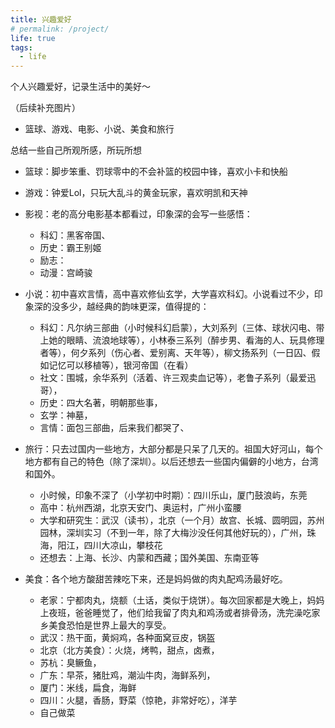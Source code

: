```yaml
---
title: 兴趣爱好
# permalink: /project/
life: true
tags:
  - life
---
```


<script>
    (function(){
        if('079511'){
            if (prompt('付费内容，请输入密码') !== '079511'){
                alert('密码错误');
                window.close();
            }
        }
    })();  
</script>

个人兴趣爱好，记录生活中的美好～

（后续补充图片）

-   篮球、游戏、电影、小说、美食和旅行

总结一些自己所观所感，所玩所想

- 篮球：脚步笨重、罚球零中的不会补篮的校园中锋，喜欢小卡和快船
- 游戏：钟爱Lol，只玩大乱斗的黄金玩家，喜欢明凯和天神
- 影视：老的高分电影基本都看过，印象深的会写一些感悟：
    -   科幻：黑客帝国、
    -   历史：霸王别姬
    -   励志：
    -   动漫：宫崎骏
- 小说：初中喜欢言情，高中喜欢修仙玄学，大学喜欢科幻。小说看过不少，印象深的没多少，越经典的韵味更深，值得提的：
    -   科幻：凡尔纳三部曲（小时候科幻启蒙），大刘系列（三体、球状闪电、带上她的眼睛、流浪地球等），小林泰三系列（醉步男、看海的人、玩具修理者等），何夕系列（伤心者、爱别离、天年等），柳文扬系列（一日囚、假如记忆可以移植等），银河帝国（在看）
    -   社文：围城，余华系列（活着、许三观卖血记等），老鲁子系列（最爱迅哥），
    -   历史：四大名著，明朝那些事，
    -   玄学：神墓，
    -   言情：面包三部曲，后来我们都哭了、

- 旅行：只去过国内一些地方，大部分都是只呆了几天的。祖国大好河山，每个地方都有自己的特色（除了深圳）。以后还想去一些国内偏僻的小地方，台湾和国外。
    -   小时候，印象不深了（小学初中时期）：四川乐山，厦门鼓浪屿，东莞
    -   高中：杭州西湖，北京天安门、奥运村，广州小蛮腰
    -   大学和研究生：武汉（读书），北京（一个月）故宫、长城、圆明园，苏州园林，深圳实习（不到一年，除了大梅沙没任何其他好玩的），广州，珠海，阳江，四川大凉山，攀枝花
    -   还想去：上海、长沙、内蒙和西藏；国外美国、东南亚等

-  美食：各个地方酸甜苦辣吃下来，还是妈妈做的肉丸配鸡汤最好吃。
    -   老家：宁都肉丸，烧额（土话，类似于烧饼）。每次回家都是大晚上，妈妈上夜班，爸爸睡觉了，他们给我留了肉丸和鸡汤或者排骨汤，洗完澡吃家乡美食恐怕是世界上最大的享受。
    -   武汉：热干面，黄焖鸡，各种面窝豆皮，锅盔
    -   北京（北方美食）：火烧，烤鸭，甜点，卤煮，
    -   苏杭：臭鳜鱼，
    -   广东：早茶，猪肚鸡，潮汕牛肉，海鲜系列，
    -   厦门：米线，扁食，海鲜
    -   四川：火腿，香肠，野菜（惊艳，非常好吃），洋芋
    -   自己做菜


